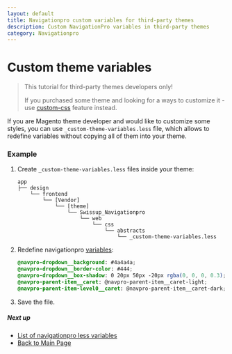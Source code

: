 ```yaml
---
layout: default
title: Navigationpro custom variables for third-party themes
description: Custom NavigationPro variables in third-party themes
category: Navigationpro
---
```


# Custom theme variables

> This tutorial for third-party themes developers only!
>
> If you purchased some theme and looking for a ways to customize it -
> use [custom-css](../custom-css/) feature instead.

If you are Magento theme developer and would like to customize some styles,
you can use `_custom-theme-variables.less` file, which allows to redefine
variables without copying all of them into your theme.

### Example

 1. Create `_custom-theme-variables.less` files inside your theme:

    ```
    app
    ├── design
        └── frontend
            └── [Vendor]
                └── [theme]
                    └── Swissup_Navigationpro
                        └── web
                            └── css
                                └── abstracts
                                    └── _custom-theme-variables.less
    ```

 2. Redefine navigationpro [variables][less-variables]:

    ```scss
    @navpro-dropdown__background: #4a4a4a;
    @navpro-dropdown__border-color: #444;
    @navpro-dropdown__box-shadow: 0 20px 50px -20px rgba(0, 0, 0, 0.3);
    @navpro-parent-item__caret: @navpro-parent-item__caret-light;
    @navpro-parent-item-level0__caret: @navpro-parent-item__caret-dark;
    ```

 4. Save the file.

##### Next up

 -  [List of navigationpro less variables][less-variables]
 -  [Back to Main Page](/m2/extensions/navigationpro/)

[less-variables]: /m2/extensions/navigationpro/customization/less-variables/ "Less Variables List"
